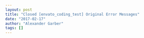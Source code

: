 ```yaml
---
layout: post
title: "Closed [envato_coding_test] Original Error Messages"
date: "2017-02-17"
author: "Alexander Garber"
tags: []
---
```


<br>
